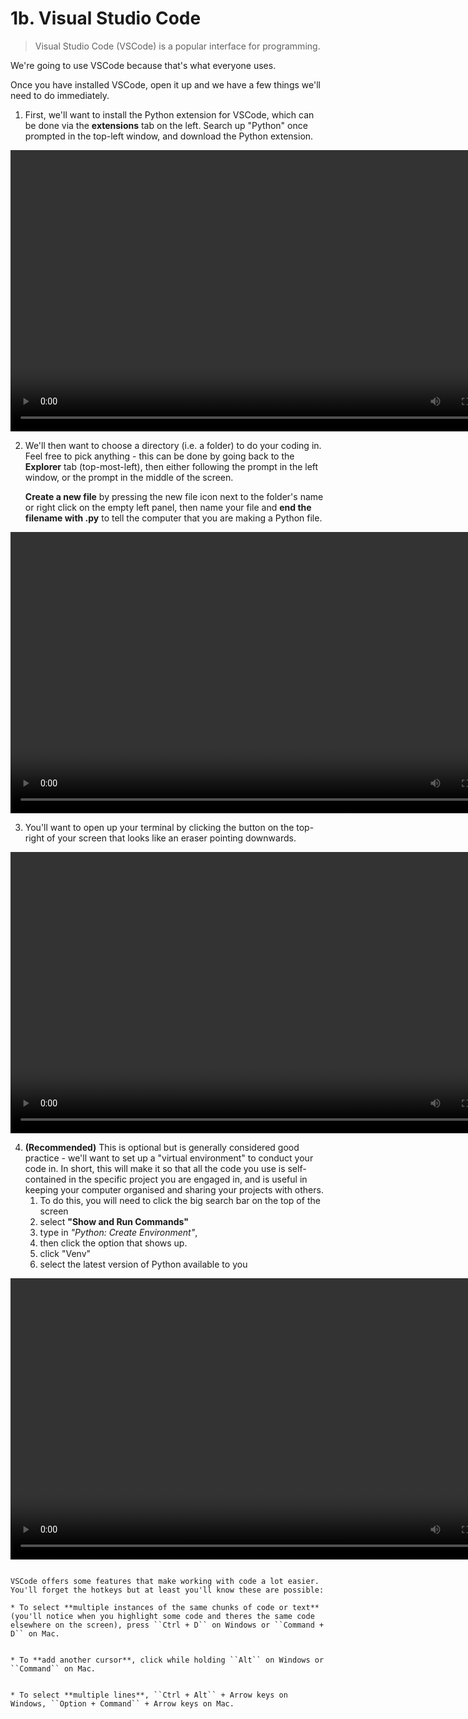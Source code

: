 # 1b. Visual Studio Code

> Visual Studio Code (VSCode) is a popular interface for programming. 

We're going to use VSCode because that's what everyone uses.

Once you have installed VSCode, open it up and we have a few things we'll need to do immediately.

1. First, we'll want to install the Python extension for VSCode, which can be done via the **extensions** tab on the left. Search up "Python" once prompted in the top-left window, and download the Python extension.

<video width="800" height="450" controls>
  <source src="video1-python.mp4" type="video/mp4">
  Your browser does not support the video tag.
</video>

2. We'll then want to choose a directory (i.e. a folder) to do your coding in. Feel free to pick anything - this can be done by going back to the **Explorer** tab (top-most-left), then either following the prompt in the left window, or the prompt in the middle of the screen.

    **Create a new file** by pressing the new file icon next to the folder's name or right click on the empty left panel, then name your file and **end the filename with .py** to tell the computer that you are making a Python file.

<video width="800" height="450" controls>
  <source src="video2-newfile.mp4" type="video/mp4">
  Your browser does not support the video tag.
</video>

3. You'll want to open up your terminal by clicking the button on the top-right of your screen that looks like an eraser pointing downwards. 

<video width="800" height="450" controls>
  <source src="video3-helloworld.mp4" type="video/mp4">
  Your browser does not support the video tag.
</video>

4. **(Recommended)** This is optional but is generally considered good practice - we'll want to set up a "virtual environment" to conduct your code in. In short, this will make it so that all the code you use is self-contained in the specific project you are engaged in, and is useful in keeping your computer organised and sharing your projects with others.
    1. To do this, you will need to click the big search bar on the top of the screen
    2. select **"Show and Run Commands"**
    3. type in *"Python: Create Environment"*, 
    4. then click the option that shows up. 
    5. click "Venv" 
    6. select the latest version of Python available to you

<video width="800" height="450" controls>
  <source src="video4-venv.mp4" type="video/mp4">
  Your browser does not support the video tag.

</video>

``` {admonition} Handy Shortcuts

VSCode offers some features that make working with code a lot easier. You'll forget the hotkeys but at least you'll know these are possible:

* To select **multiple instances of the same chunks of code or text** (you'll notice when you highlight some code and theres the same code elsewhere on the screen), press ``Ctrl + D`` on Windows or ``Command + D`` on Mac.


* To **add another cursor**, click while holding ``Alt`` on Windows or ``Command`` on Mac.


* To select **multiple lines**, ``Ctrl + Alt`` + Arrow keys on Windows, ``Option + Command`` + Arrow keys on Mac.

```